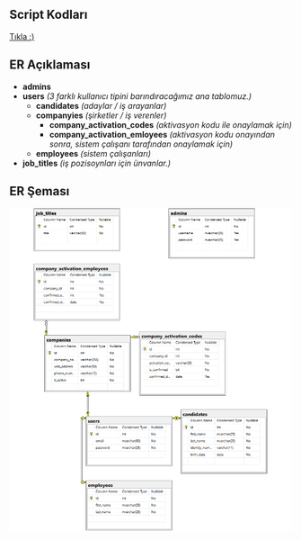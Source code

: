 ## Script Kodları
<a href="scripts.sql">Tıkla :)</a>

## ER Açıklaması 
- <b>admins</b>
- <b>users</b> <i>(3 farklı kullanıcı tipini barındıracağımız ana tablomuz.)</i>
  - <b>candidates</b> <i>(adaylar / iş arayanlar)</i>
  - <b>companyies</b> <i>(şirketler / iş verenler)</i>
    - <b>company_activation_codes</b> <i>(aktivasyon kodu ile onaylamak için)</i>
    - <b>company_activation_emloyees</b> <i>(aktivasyon kodu onayından sonra, sistem çalışanı tarafından onaylamak için)</i>
  - <b>employees</b> <i>(sistem çalışanları)</i>
- <b>job_titles</b> <i>(iş pozisoynları için ünvanlar.)</i>

## ER Şeması
<img src="ER Diagram.png">
 
